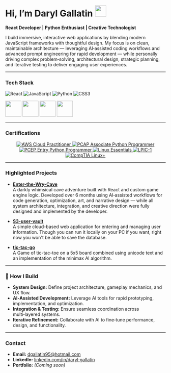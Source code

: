 # Hi, I’m Daryl Gallatin <img src="https://raw.githubusercontent.com/MartinHeinz/MartinHeinz/master/wave.gif" width="35px">

**React Developer | Python Enthusiast | Creative Technologist**

I build immersive, interactive web applications by blending modern JavaScript frameworks with thoughtful design. My focus is on clean, maintainable architecture — leveraging AI‑assisted coding workflows and advanced prompt engineering for rapid development — while personally driving complex problem‑solving, architectural design, strategic planning, and iterative testing to deliver engaging user experiences.

---

### **Tech Stack**
![React](https://img.shields.io/badge/React-20232A?style=for-the-badge&logo=react&logoColor=61DAFB)
![JavaScript](https://img.shields.io/badge/JavaScript-323330?style=for-the-badge&logo=javascript&logoColor=F7DF1E)
![Python](https://img.shields.io/badge/Python-3776AB?style=for-the-badge&logo=python&logoColor=white)
![CSS3](https://img.shields.io/badge/CSS3-1572B6?style=for-the-badge&logo=css3&logoColor=white)

<p>
  <img src="https://cdn.jsdelivr.net/gh/devicons/devicon/icons/react/react-original.svg" width="50" height="50"/>
  <img src="https://cdn.jsdelivr.net/gh/devicons/devicon/icons/javascript/javascript-original.svg" width="50" height="50"/>
  <img src="https://cdn.jsdelivr.net/gh/devicons/devicon/icons/python/python-original.svg" width="50" height="50"/>
  <img src="https://cdn.jsdelivr.net/gh/devicons/devicon/icons/css3/css3-original.svg" width="50" height="50"/>
</p>

---

### **Certifications**
<div align="center">

<a href="https://www.credly.com/badges/51154c64-d5df-4cf8-8151-f963733d7c20" target="_blank">
  <img src="https://img.shields.io/badge/AWS%20Cloud%20Practitioner-232F3E?style=for-the-badge&logo=amazon-aws&logoColor=white" alt="AWS Cloud Practitioner"/>
</a>

<a href="https://www.credly.com/badges/fade43df-306a-4f87-a8a0-3df7724429b8/linked_in_profile" target="_blank">
  <img src="https://img.shields.io/badge/PCAP%20Python%20Associate-3776AB?style=for-the-badge&logo=python&logoColor=white" alt="PCAP Associate Python Programmer"/>
</a>

<a href="https://www.credly.com/badges/e39b4d12-bc34-42f5-8c91-1c1c2118bc3f/public_url" target="_blank">
  <img src="https://img.shields.io/badge/PCEP%20Python%20Entry%20Level-3776AB?style=for-the-badge&logo=python&logoColor=white" alt="PCEP Entry Python Programmer"/>
</a>

<a href="https://cs.lpi.org/caf/Xamman/certification/verify/LPI000636135/eslu89r4jl" target="_blank">
  <img src="https://img.shields.io/badge/Linux%20Essentials-333333?style=for-the-badge&logo=linux&logoColor=white" alt="Linux Essentials"/>
</a>

<a href="https://cs.lpi.org/caf/Xamman/certification/verify/LPI000636135/eslu89r4jl" target="_blank">
  <img src="https://img.shields.io/badge/LPIC--1-333333?style=for-the-badge&logo=linux&logoColor=white" alt="LPIC-1"/>
</a>

<a href="https://www.credly.com/badges/693351c9-53c7-408d-9345-ad2372115244/public_url" target="_blank">
  <img src="https://img.shields.io/badge/Linux%2B%20Certified-0078D4?style=for-the-badge&logo=linux&logoColor=white" alt="CompTIA Linux+"/>
</a>

</div>

---

### **Highlighted Projects**
- **[Enter-the-Wry-Cave](https://github.com/darylgallatin/Enter-the-Wry-Cave)**  
  A darkly whimsical cave adventure built with React and custom game engine logic. Developed over 6 months using AI‑assisted workflows for code generation,      optimization, art, and narrative design — while all system architecture, integration, and creative direction were fully designed and implemented by the developer. 

- **[S3-user-vault](https://github.com/darylgallatin/S3-user-vault)**  
  A simple cloud-based web application for entering and managing user information. Though you can run it locally on your PC if you want, right now you won't be able to save the database.

- **[tic-tac-go](https://github.com/darylgallatin/tic-tac-go)**  
  A Game of tic-tac-toe on a 5x5 board combined using unicode text and an implementation of the minimax AI algorithm.

---

### 🧠 How I Build
- **System Design:** Define project architecture, gameplay mechanics, and UX flow.  
- **AI‑Assisted Development:** Leverage AI tools for rapid prototyping, implementation, and optimization.  
- **Integration & Testing:** Ensure seamless coordination across multi‑layered systems.  
- **Iterative Refinement:** Collaborate with AI to fine‑tune performance, design, and functionality.  

---

### **Contact**
- **Email:** dgallatin95@hotmail.com  
- **LinkedIn:** [linkedin.com/in/daryl‑gallatin](#)  
- **Portfolio:** *(Coming soon)*  
 
